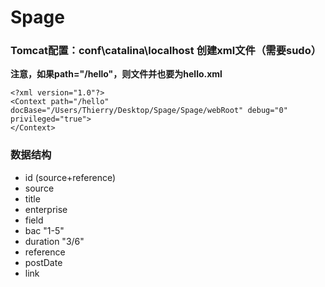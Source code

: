 # Spage

### Tomcat配置：conf\catalina\localhost 创建xml文件（需要sudo）
**注意，如果path="/hello"，则文件并也要为hello.xml**

```
<?xml version="1.0"?>
<Context path="/hello" docBase="/Users/Thierry/Desktop/Spage/Spage/webRoot" debug="0" privileged="true">
</Context>
```

### 数据结构
- id (source+reference)
- source
- title
- enterprise
- field
- bac "1-5"
- duration "3/6"
- reference
- postDate
- link
